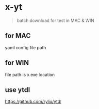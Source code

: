 # x-yt

> batch download for test in MAC & WIN

for MAC
------
yaml config file path

for WIN
------
file path is x.exe location

use ytdl
------
https://github.com/rylio/ytdl

